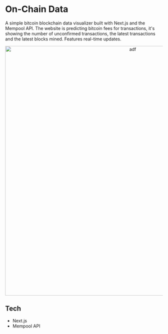 # On-Chain Data

A simple bitcoin blockchain data visualizer built with Next.js and the Mempool API. The website is predicting bitcoin fees for transactions, it's showing the number of unconfirmed transactions, the latest transactions and the latest blocks mined. Features real-time updates.

<p align="center" style="margin-bottom: 0px !important;">
  <img width="800" src="src/assets/screenshot.png" alt="adf" align="center">
</p>

## Tech

-   Next.js
-   Mempool API
